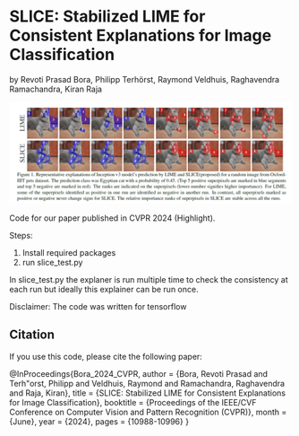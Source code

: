 # SLICE: Stabilized LIME for Consistent Explanations for Image Classification
by Revoti Prasad Bora, Philipp Terhörst, Raymond Veldhuis, Raghavendra Ramachandra, Kiran Raja

![SLICE](slice_title_img.png)

Code for our paper published in CVPR 2024 (Highlight).

Steps:
1) Install required packages
2) run slice_test.py

In slice_test.py the explaner is run multiple time to check the consistency at each run but ideally this explainer can be run once.


Disclaimer: The code was written for tensorflow

## Citation

If you use this code, please cite the following paper:

@InProceedings{Bora_2024_CVPR,
    author    = {Bora, Revoti Prasad and Terh\"orst, Philipp and Veldhuis, Raymond and Ramachandra, Raghavendra and Raja, Kiran},
    title     = {SLICE: Stabilized LIME for Consistent Explanations for Image Classification},
    booktitle = {Proceedings of the IEEE/CVF Conference on Computer Vision and Pattern Recognition (CVPR)},
    month     = {June},
    year      = {2024},
    pages     = {10988-10996}
}
